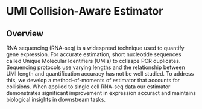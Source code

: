 # UMI Collision-Aware Estimator 

## Overview 
RNA sequencing (RNA-seq) is a widespread technique used to quantify gene expression. For accurate estimation, short nucleotide sequences called Unique Molecular Identifiers (UMIs) to ccllaspe PCR duplicates. Sequencing protocols use varying lengths and the relationship between UMI length and quantification accuracy has not be well studied. To address this, we develop a method-of-moments of estimator that accounts for collisions. When applied to single cell RNA-seq data our estimator demonstrates significant improvement in expression accuract and maintains biological insights in downstream tasks.

